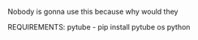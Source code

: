 Nobody is gonna use this because why would they

REQUIREMENTS: 
pytube - pip install pytube
os
python
